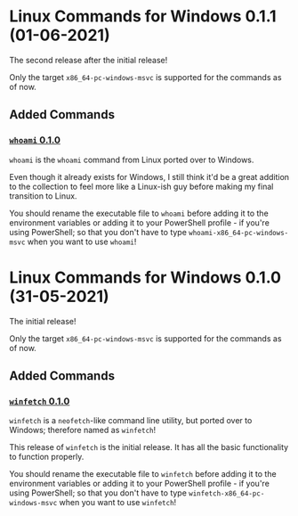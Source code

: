 # Linux Commands for Windows 0.1.1 (01-06-2021)

The second release after the initial release!

Only the target `x86_64-pc-windows-msvc` is supported for the commands as of now.

## Added Commands

### [`whoami` 0.1.0](https://github.com/LinuxCommandsForWindows/LinuxCommandsOnWindows/tree/main/src/whoami)

`whoami` is the `whoami` command from Linux ported over to Windows.

Even though it already exists for Windows, I still think it'd be a great addition to the collection
to feel more like a Linux-ish guy before making my final transition to Linux.

You should rename the executable file to `whoami` before adding it to the environment variables or adding it to
your PowerShell profile - if you're using PowerShell; so that you don't have to type `whoami-x86_64-pc-windows-msvc`
when you want to use `whoami`!

# Linux Commands for Windows 0.1.0 (31-05-2021)

The initial release!

Only the target `x86_64-pc-windows-msvc` is supported for the commands as of now.

## Added Commands

### [`winfetch` 0.1.0](https://github.com/LinuxCommandsForWindows/LinuxCommandsOnWindows/tree/main/src/winfetch)

`winfetch` is a `neofetch`-like command line utility, but ported over to Windows; therefore named as `winfetch`!

This release of `winfetch` is the initial release. It has all the basic functionality to function properly.

You should rename the executable file to `winfetch` before adding it to the environment variables or adding it to
your PowerShell profile - if you're using PowerShell; so that you don't have to type `winfetch-x86_64-pc-windows-msvc`
when you want to use `winfetch`!
